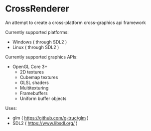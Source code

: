 # CrossRenderer

An attempt to create a cross-platform cross-graphics api framework

Currently supported platforms:
- Windows ( through SDL2 )
- Linux ( through SDL2 )

Currently supported graphics APIs:
- OpenGL Core 3+
	- 2D textures
	- Cubemap textures
	- GLSL shaders
	- Multitexturing
	- Framebuffers
	- Uniform buffer objects

Uses:
- glm ( https://github.com/g-truc/glm )
- SDL2 ( https://www.libsdl.org/ )